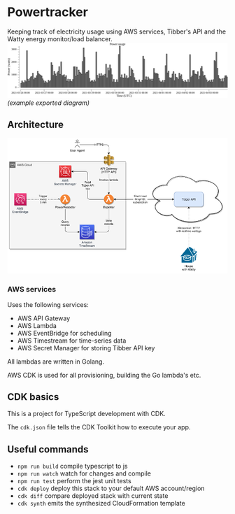 # Powertracker
Keeping track of electricity usage using AWS services, Tibber's API and the Watty energy monitor/load balancer.
![diagram](docs/histogram-1h-multiday.png)
_(example exported diagram)_
## Architecture
![img](docs/powertracker.png)

### AWS services
Uses the following services:
* AWS API Gateway
* AWS Lambda
* AWS EventBridge for scheduling
* AWS Timestream for time-series data
* AWS Secret Manager for storing Tibber API key


All lambdas are written in Golang.

AWS CDK is used for all provisioning, building the Go lambda's etc.

## CDK basics

This is a project for TypeScript development with CDK.

The `cdk.json` file tells the CDK Toolkit how to execute your app.

## Useful commands

 * `npm run build`   compile typescript to js
 * `npm run watch`   watch for changes and compile
 * `npm run test`    perform the jest unit tests
 * `cdk deploy`      deploy this stack to your default AWS account/region
 * `cdk diff`        compare deployed stack with current state
 * `cdk synth`       emits the synthesized CloudFormation template
